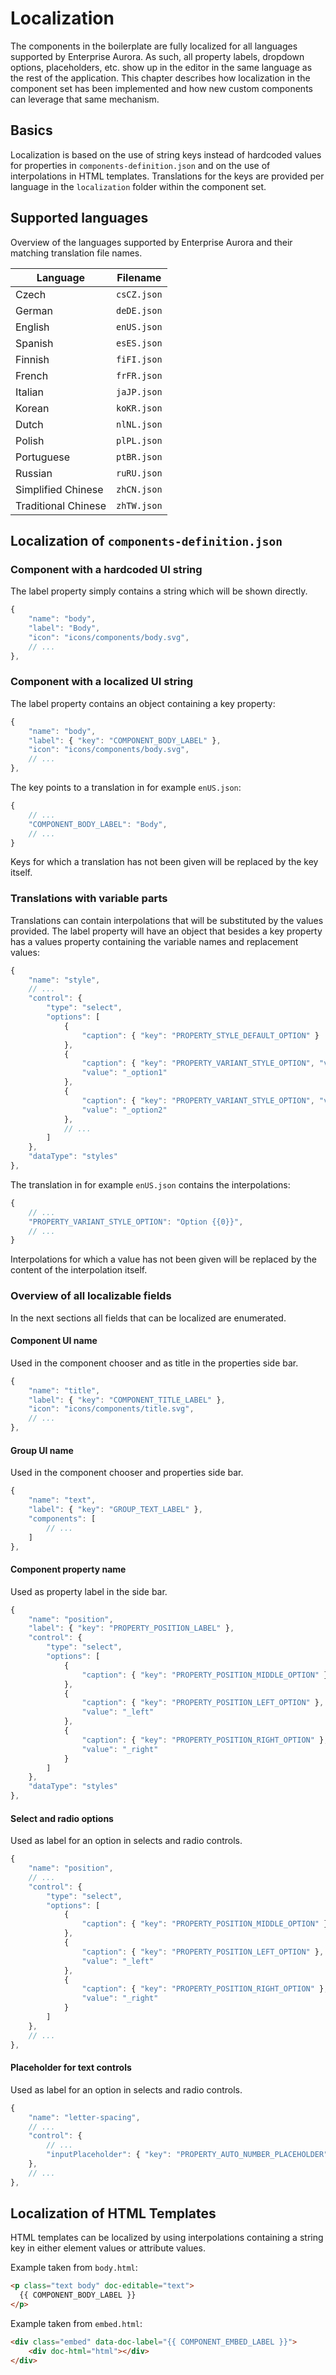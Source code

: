 # Localization

The components in the boilerplate are fully localized for all languages supported by Enterprise Aurora. As such, all property labels, dropdown options, placeholders, etc. show up in the editor in the same language as the rest of the application. This chapter describes how localization in the component set has been implemented and how new custom components can leverage that same mechanism.

## Basics

Localization is based on the use of string keys instead of hardcoded values for properties in `components-definition.json` and on the use of interpolations in HTML templates. Translations for the keys are provided per language in the `localization` folder within the component set.

## Supported languages

Overview of the languages supported by Enterprise Aurora and their matching translation file names.

| Language | Filename |
| ------------- | ------------- |
| Czech  | `csCZ.json` |
| German  | `deDE.json` |
| English  | `enUS.json` |
| Spanish  | `esES.json` |
| Finnish  | `fiFI.json` |
| French  | `frFR.json` |
| Italian  | `jaJP.json` |
| Korean  | `koKR.json` |
| Dutch  | `nlNL.json` |
| Polish  | `plPL.json` |
| Portuguese  | `ptBR.json` |
| Russian  | `ruRU.json` |
| Simplified Chinese  | `zhCN.json` |
| Traditional Chinese  | `zhTW.json` |

## Localization of `components-definition.json`

### Component with a hardcoded UI string

The label property simply contains a string which will be shown directly.

```javascript
{
    "name": "body",
    "label": "Body",
    "icon": "icons/components/body.svg",
    // ...
},
```

### Component with a localized UI string

The label property contains an object containing a key property:

```javascript
{
    "name": "body",
    "label": { "key": "COMPONENT_BODY_LABEL" },
    "icon": "icons/components/body.svg",
    // ...
},
```

The key points to a translation in for example `enUS.json`:

```javascript
{
    // ...
    "COMPONENT_BODY_LABEL": "Body",
    // ...
}
```

Keys for which a translation has not been given will be replaced by the key itself.

### Translations with variable parts

Translations can contain interpolations that will be substituted by the values provided. The label property will have an object that besides a key property has a values property containing the variable names and replacement values:

```javascript
{
	"name": "style",
	// ...
	"control": {
		"type": "select",
		"options": [
			{
				"caption": { "key": "PROPERTY_STYLE_DEFAULT_OPTION" }
			},
			{
				"caption": { "key": "PROPERTY_VARIANT_STYLE_OPTION", "values": { "0" : "1"} },
				"value": "_option1"
			},
			{
				"caption": { "key": "PROPERTY_VARIANT_STYLE_OPTION", "values": { "0" : "2"} },
				"value": "_option2"
			},
			// ...
		]
	},
	"dataType": "styles"
},
```

The translation in for example `enUS.json` contains the interpolations:

```javascript
{
    // ...
    "PROPERTY_VARIANT_STYLE_OPTION": "Option {{0}}",
    // ...
}
```

Interpolations for which a value has not been given will be replaced by the content of the interpolation itself.

### Overview of all localizable fields

In the next sections all fields that can be localized are enumerated.

#### Component UI name

Used in the component chooser and as title in the properties side bar.

```javascript
{
    "name": "title",
    "label": { "key": "COMPONENT_TITLE_LABEL" },
    "icon": "icons/components/title.svg",
    // ...
},
```

#### Group UI name

Used in the component chooser and properties side bar.

```javascript
{
	"name": "text",
	"label": { "key": "GROUP_TEXT_LABEL" },
	"components": [
		// ...
	]
},
```

#### Component property name

Used as property label in the side bar.

```javascript
{
    "name": "position",
    "label": { "key": "PROPERTY_POSITION_LABEL" },
	"control": {
		"type": "select",
		"options": [
		    {
		        "caption": { "key": "PROPERTY_POSITION_MIDDLE_OPTION" }
		    },
		    {
		        "caption": { "key": "PROPERTY_POSITION_LEFT_OPTION" },
		        "value": "_left"
		    },
		    {
		        "caption": { "key": "PROPERTY_POSITION_RIGHT_OPTION" },
		        "value": "_right"
		    }
		]
    },
    "dataType": "styles"
},
```

#### Select and radio options

Used as label for an option in selects and radio controls.

```javascript
{
	"name": "position",
	// ...
	"control": {
		"type": "select",
		"options": [
		    {
		        "caption": { "key": "PROPERTY_POSITION_MIDDLE_OPTION" }
		    },
		    {
		        "caption": { "key": "PROPERTY_POSITION_LEFT_OPTION" },
		        "value": "_left"
		    },
		    {
		        "caption": { "key": "PROPERTY_POSITION_RIGHT_OPTION" },
		        "value": "_right"
		    }
		]
    },
    // ...
},
```

#### Placeholder for text controls

Used as label for an option in selects and radio controls.

```javascript
{
	"name": "letter-spacing",
	// ...
	"control": {
		// ...
		"inputPlaceholder": { "key": "PROPERTY_AUTO_NUMBER_PLACEHOLDER" }
	},
	// ...
},

```

## Localization of HTML Templates

HTML templates can be localized by using interpolations containing a string key in either element values or attribute values.

Example taken from `body.html`:

```html
<p class="text body" doc-editable="text">
  {{ COMPONENT_BODY_LABEL }}
</p>
```

Example taken from `embed.html`:

```html
<div class="embed" data-doc-label="{{ COMPONENT_EMBED_LABEL }}">
    <div doc-html="html"></div>
</div>
```


